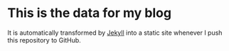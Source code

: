 # This is the data for my blog

It is automatically transformed by [Jekyll](http://github.com/mojombo/jekyll) into a static site whenever I push this repository to GitHub.
